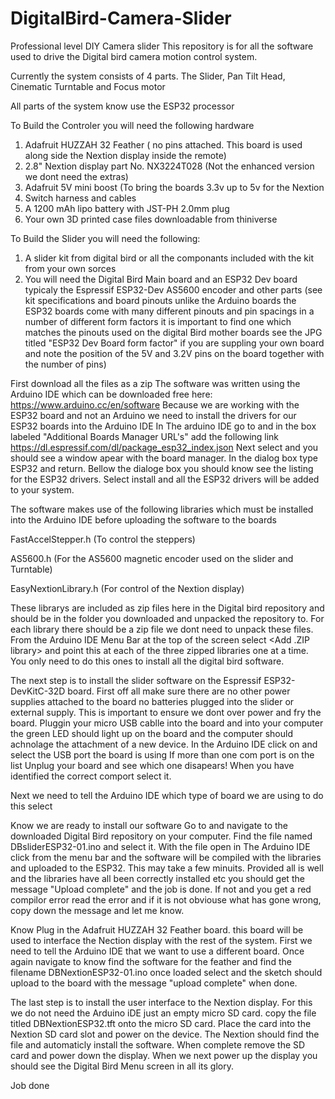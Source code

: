 # DigitalBird-Camera-Slider
Professional level DIY Camera slider
This repository is for all the software used to drive the Digital bird camera motion control system.

Currently the system consists of 4 parts. The Slider, Pan Tilt Head, Cinematic Turntable and Focus motor

All parts of the system  know use the ESP32 processor

To Build the Controler you will need the following hardware
1) Adafruit HUZZAH 32 Feather ( no pins attached. This board is used along side the Nextion display inside the remote)
2) 2.8" Nextion display part No. NX3224T028 (Not the enhanced version we dont need the extras)
3) Adafruit 5V mini boost (To bring the boards 3.3v up to 5v for the Nextion
4) Switch harness and cables
5) A 1200 mAh lipo battery with JST-PH 2.0mm plug
6) Your own 3D printed case files downloadable from thiniverse

To Build the Slider you will need the following:
1) A slider kit from digital bird or all the componants included with the kit from your own sorces
2) You will need the Digital Bird Main board and an ESP32 Dev board typicaly the Espressif ESP32-Dev AS5600 encoder and other parts (see kit specifications and board pinouts
unlike the Arduino boards the ESP32 boards come with many different pinouts and pin spacings in a number of different form factors it is important to find one which matches the pinouts used on the digital Bird mother boards see the JPG titled "ESP32 Dev Board form factor" if you are suppling your own board and note the position of the 5V and 3.2V pins on the board together with the number of pins)

First download all the files as a zip The software was written using the Arduino IDE which can be downloaded free here: https://www.arduino.cc/en/software
Because we are working with the ESP32 board and not an Arduino we need to install the drivers for our ESP32 boards into the Arduino IDE
In The arduino IDE go to <File> <Preferances> and in the box labeled "Additional Boards Manager URL's" add the following link https://dl.espressif.com/dl/package_esp32_index.json
Next select <tools><Boards><Boards Manager> and you should see a window apear with the board manager. In the dialog box type ESP32 and return.
Bellow the dialoge box you should know see the listing for the ESP32 drivers. Select install and all the ESP32 drivers will be added to your system.

The software makes use of the following libraries which must be installed into the Arduino IDE before uploading the software to the boards

FastAccelStepper.h           (To control the steppers)

AS5600.h                     (For the AS5600 magnetic encoder used on the slider and Turntable)

EasyNextionLibrary.h         (For control of the Nextion display)

These librarys are included as zip files here in the Digital bird repository and should be in the folder you downloaded and unpacked the repository to.
For each library there should be a zip file we dont need to unpack these files. 
From the Arduino IDE Menu Bar at the top of the screen select <Sketch> <Include Library> <Add .ZIP library> and point this at each of the three zipped libraries one at a time.
You only need to do this ones to install all the digital bird software.

The next step is to install the slider software on the Espressif ESP32-DevKitC-32D board.
First off all make sure there are no other power supplies attached to the board no batteries plugged into the slider or external supply. 
This is important to ensure we dont over power and fry the board. Pluggin your micro USB cablle into the board and into your computer the green LED should light up on the board
and the computer should achnolage the attachment of a new device.
In the Arduino IDE click on <Tools> <Port> and select the USB port the board is using If more than one com port is on the list Unplug your board and see which one disapears!
When you have identified the correct comport select it.
  
Next we need to tell the Arduino IDE which type of board we are using to do this select <Tools> <Board> <ESP32> <ESP32 Dev Module>
  
Know we are ready to install our software
Go to <File> <Open> and navigate to the downloaded Digital Bird repository on your computer. Find the file named DBsliderESP32-01.ino and select it.
With the file open in The Arduino IDE click <sketch> <Upload> from the menu bar and the software will be compiled with the libraries and uploaded to the ESP32. This may take a few minuits. Provided all is well and the libraries have all been correctly installed etc you should get the message "Upload complete" and the job is done. If not and you get a red compilor error read the error and if it is not obviouse what has gone wrong, copy down the message and let me know.
  
  Know Plug in the Adafruit HUZZAH 32 Feather board. this board will be used to interface the Nection display with the rest of the system.
  First we need to tell the Arduino IDE that we want to use a different board. Once again navigate to <Tools> <Board> <ESP32> <Adafruit ESP32 feather>
  know find the software for the feather <sketch> <Upload> and find the filename DBNextionESP32-01.ino
  once loaded select <sketch> <Upload> and the sketch should upload to the board with the message "upload complete" when done.
  
  The last step is to install the user interface to the Nextion display. For this we do not need the Arduino iDE just an empty micro SD card.
  copy the file titled DBNextionESP32.tft onto the micro SD card.
  Place the card into the Nextion SD card slot and power on the device. The Nextion should find the file and automaticly install the software.
  When complete remove the SD card and power down the display.
  When we next power up the display you should see the Digital Bird Menu screen in all its glory.
  
  Job done
  
